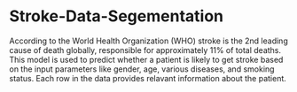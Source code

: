 # Stroke-Data-Segementation

According to the World Health Organization (WHO) stroke is the 2nd leading cause of death globally, responsible for approximately 11% of total deaths.
This model is used to predict whether a patient is likely to get stroke based on the input parameters like gender, age, various diseases, 
and smoking status. Each row in the data provides relavant information about the patient.
